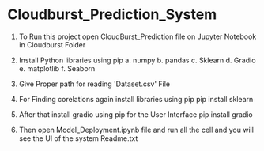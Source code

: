 # Cloudburst_Prediction_System
1. To Run this project open CloudBurst_Prediction file on Jupyter Notebook in Cloudburst Folder

2. Install Python libraries using pip
	a. numpy
	b. pandas
	c. Sklearn
	d. Gradio
	e. matplotlib
	f. Seaborn

3. Give Proper path for reading 'Dataset.csv' File

4. For Finding corelations again install libraries using pip 
	pip install sklearn

5. After that install gradio using pip for the User Interface
	pip install gradio

6. Then open Model_Deployment.ipynb file and run all the cell and you will see the UI of the system
Readme.txt
